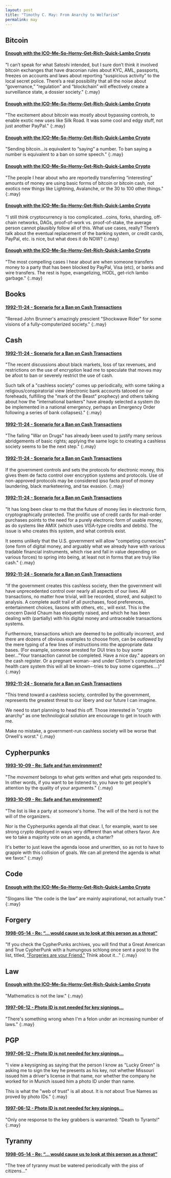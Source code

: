 ```yaml
---
layout: post
title: "Timothy C. May: From Anarchy to Welfarism"
permalink: may
---
```


## Bitcoin 

#### [Enough with the ICO-Me-So-Horny-Get-Rich-Quick-Lambo Crypto](https://www.coindesk.com/enough-with-the-ico-me-so-horny-get-rich-quick-lambo-crypto)

"I can’t speak for what Satoshi intended, but I sure don’t think it involved bitcoin exchanges that have draconian rules about KYC, AML, passports, freezes on accounts and laws about reporting “suspicious activity” to the local secret police. There’s a real possibility that all the noise about “governance,” “regulation” and “blockchain” will effectively create a surveillance state, a dossier society."
{:.may}

#### [Enough with the ICO-Me-So-Horny-Get-Rich-Quick-Lambo Crypto](https://www.coindesk.com/enough-with-the-ico-me-so-horny-get-rich-quick-lambo-crypto)

"The excitement about bitcoin was mostly about bypassing controls, to enable exotic new uses like Silk Road. It was some cool and edgy stuff, not just another PayPal." 
{:.may}

#### [Enough with the ICO-Me-So-Horny-Get-Rich-Quick-Lambo Crypto](https://www.coindesk.com/enough-with-the-ico-me-so-horny-get-rich-quick-lambo-crypto)

"Sending bitcoin...is equivalent to “saying” a number. To ban saying a number is equivalent to a ban on some speech." 
{:.may}

#### [Enough with the ICO-Me-So-Horny-Get-Rich-Quick-Lambo Crypto](https://www.coindesk.com/enough-with-the-ico-me-so-horny-get-rich-quick-lambo-crypto)

"The people I hear about who are reportedly transferring “interesting” amounts of money are using basic forms of bitcoin or bitcoin cash, not exotics new things like Lightning, Avalanche, or the 30 to 100 other things." 
{:.may}

#### [Enough with the ICO-Me-So-Horny-Get-Rich-Quick-Lambo Crypto](https://www.coindesk.com/enough-with-the-ico-me-so-horny-get-rich-quick-lambo-crypto)

"I still think cryptocurrency is too complicated…coins, forks, sharding, off-chain networks, DAGs, proof-of-work vs. proof-of-stake, the average person cannot plausibly follow all of this. What use cases, really? There’s talk about the eventual replacement of the banking system, or credit cards, PayPal, etc. is nice, but what does it do NOW?
{:.may}

#### [Enough with the ICO-Me-So-Horny-Get-Rich-Quick-Lambo Crypto](https://www.coindesk.com/enough-with-the-ico-me-so-horny-get-rich-quick-lambo-crypto)

"The most compelling cases I hear about are when someone transfers money to a party that has been blocked by PayPal, Visa (etc), or banks and wire transfers. The rest is hype, evangelizing, HODL, get-rich lambo garbage."
{:.may}

## Books

#### [1992-11-24 - Scenario for a Ban on Cash Transactions](https://mailing-list-archive.cryptoanarchy.wiki/archive/1992/11/072cd11b2499e62e64050cdeb80730782b5643b03534646e2adae32d37744dd6/)

"Reread John Brunner's amazingly prescient "Shockwave Rider" for some
visions of a fully-computerized society."
{:.may}

## Cash

#### [1992-11-24 - Scenario for a Ban on Cash Transactions](https://mailing-list-archive.cryptoanarchy.wiki/archive/1992/11/072cd11b2499e62e64050cdeb80730782b5643b03534646e2adae32d37744dd6/)

"The recent discussions about black markets, loss of tax revenues, and
restrictions on the use of encryption lead me to speculate that moves
may be afoot to ban or severely restrict the use of cash.

Such talk of a "cashless society" comes up periodically, with some
taking a religious/conspiratorial view (electronic bank accounts
tatooed on our foreheads, fulfilling the "mark of the Beast" prophecy)
and others talking about how the "international bankers" have already
selected a system (to be implemented in a national emergency, perhaps
an Emergency Order following a series of bank collapses)."
{:.may}

#### [1992-11-24 - Scenario for a Ban on Cash Transactions](https://mailing-list-archive.cryptoanarchy.wiki/archive/1992/11/072cd11b2499e62e64050cdeb80730782b5643b03534646e2adae32d37744dd6/)

"The failing "War on
Drugs" has already been used to justify many serious abridgements of
basic rights; applying the same logic to creating a cashless society
seems to be the next step."
{:.may}

#### [1992-11-24 - Scenario for a Ban on Cash Transactions](https://mailing-list-archive.cryptoanarchy.wiki/archive/1992/11/072cd11b2499e62e64050cdeb80730782b5643b03534646e2adae32d37744dd6/)

If the government controls and sets the protocols for electronic
money, this gives them de facto control over encryption systems and
protocols.  Use of non-approved protocols may be considered ipso facto
proof of money laundering, black marketeering, and tax evasion.
{:.may}

#### [1992-11-24 - Scenario for a Ban on Cash Transactions](https://mailing-list-archive.cryptoanarchy.wiki/archive/1992/11/072cd11b2499e62e64050cdeb80730782b5643b03534646e2adae32d37744dd6/)

"It has long been clear to me that the future of money lies in
electronic form, cryptographically protected. The prolific use of
credit cards for mail-order purchases points to the need for a purely
electronic form of usable money, as do systems like AMIX (which uses
VISA-type credits and debits). The issue is who creates this system,
and what controls exist.

It seems unlikely that the U.S. government will allow "competing
currencies" (one form of digital money, and arguably what we already
have with various tradable financial instruments, which rise and fall
in value depending on various forces) to spring into being, at least
not in forms that are truly like cash."
{:.may}

#### [1992-11-24 - Scenario for a Ban on Cash Transactions](https://mailing-list-archive.cryptoanarchy.wiki/archive/1992/11/072cd11b2499e62e64050cdeb80730782b5643b03534646e2adae32d37744dd6/)

"If the government creates this cashless society, then the government
will have unprecedented control over nearly all aspects of our lives.
All transactions, no matter how trivial, will be recorded, stored, and
subject to analysis. A complete audit trail of all purchases, food
preferences, entertainment choices, liasons with others, etc., will
exist. This is the concern David Chaum has eloquently raised, and
which he has been dealing with (partially) with his digital money and
untraceable transactions systems.

Furthermore, transactions which are deemed to be politically
incorrect, and there are dozens of obvious examples to choose from,
can be _outlawed_ by the mere typing of a few lines of instructions into
the appropriate data bases. (For example, someone arrested for DUI
tries to buy some beer..."Your transaction cannot be completed. Have a
nice day."  appears on the cash register. Or a pregnant woman--and
under Clinton's computerized health care system this will all be
known--tries to buy some cigarettes....)"
{:.may}

#### [1992-11-24 - Scenario for a Ban on Cash Transactions](https://mailing-list-archive.cryptoanarchy.wiki/archive/1992/11/072cd11b2499e62e64050cdeb80730782b5643b03534646e2adae32d37744dd6/)

"This trend toward a cashless society, controlled by the government,
represents the greatest threat to our libery and our future I can
imagine.

We need to start planning to head this off. Those interested in
"crypto anarchy" as one technological solution are encourage to get in
touch with me.

Make no mistake, a government-run cashless society will be worse that
Orwell's worst."
{:.may}

## Cypherpunks

#### [1993-10-09 - Re: Safe and fun environment?](https://mailing-list-archive.cryptoanarchy.wiki/archive/1993/10/a1934717cfda007cf90bac79ed0548170f562ad099881014f13b5adcf0301dda/)

"The _movement_ belongs to what gets written and what gets responded
to. In other words, if you want to be listened to, you have to get
people's attention by the quality of your arguments."
{:.may}

#### [1993-10-09 - Re: Safe and fun environment?](https://mailing-list-archive.cryptoanarchy.wiki/archive/1993/10/a1934717cfda007cf90bac79ed0548170f562ad099881014f13b5adcf0301dda/)

"The list is like a party at someone's home. The will of the herd is
not the will of the organizers.

Nor is the Cypherpunks agenda all that clear. I, for example, want to
see strong crypto deployed in ways very different than what others
favor. Are we to take a majority vote on an agenda, a charter?

It's better to just leave the agenda loose and unwritten, so as not to
have to grapple with this collision of goals. We can all pretend the
agenda is what we favor."
{:.may}

## Code

#### [Enough with the ICO-Me-So-Horny-Get-Rich-Quick-Lambo Crypto](https://www.coindesk.com/enough-with-the-ico-me-so-horny-get-rich-quick-lambo-crypto)

"Slogans like “the code is the law” are mainly aspirational, not actually true." 
{:.may}

## Forgery

#### [1998-05-14 - Re: “… would cause us to look at this person as a threat”](https://mailing-list-archive.cryptoanarchy.wiki/archive/1998/05/4b97eac0e00b434f40e681151cd8ab1338811104c62bd7e6cc03b3b54e2b23db/)

"If you check the CypherPunks archives, you will find that a Great
American and True CypherPunk with a humungous schlong once sent a
post to the list, titled, ["Forgeries are your Friend."](http://mailing-list-archive.cryptoanarchy.wiki/archive/1997/05/82fd64b49bc6c86ed5624c55d56fb3be3d7ed4a7af1d7733a45a95a2621f3573/)
Think about it..."
{:.may}


## Law

#### [Enough with the ICO-Me-So-Horny-Get-Rich-Quick-Lambo Crypto](https://www.coindesk.com/enough-with-the-ico-me-so-horny-get-rich-quick-lambo-crypto)

"Mathematics is not the law." 
{:.may}

#### [1997-06-12 - Photo ID is not needed for key signings…](https://mailing-list-archive.cryptoanarchy.wiki/archive/1997/06/52e9778ce64f15f0a1387aa326fc7d361b46d02186f35d5baf606d5a75b18a62/)

"There's something wrong when I'm a felon under an increasing number of laws."
{:.may}

## PGP

#### [1997-06-12 - Photo ID is not needed for key signings…](https://mailing-list-archive.cryptoanarchy.wiki/archive/1997/06/52e9778ce64f15f0a1387aa326fc7d361b46d02186f35d5baf606d5a75b18a62/)

"I view a keysigning as saying that the person I know as "Lucky Green" is
asking me to sign the key he presents as his key, not whether Missouri
issued him a driver's license in that name, nor whether the company he
worked for in Munich issued him a photo ID under than name.

This is what the "web of trust" is all about.  It is _not_ about True Names
as proved by photo IDs." 
{:.may}

#### [1997-06-12 - Photo ID is not needed for key signings…](https://mailing-list-archive.cryptoanarchy.wiki/archive/1997/06/52e9778ce64f15f0a1387aa326fc7d361b46d02186f35d5baf606d5a75b18a62/)

"Only one response to the key grabbers is warranted: "Death to Tyrants!"
{:.may}


## Tyranny

#### [1998-05-14 - Re: “… would cause us to look at this person as a threat”](http://mailing-list-archive.cryptoanarchy.wiki/archive/1998/05/4b97eac0e00b434f40e681151cd8ab1338811104c62bd7e6cc03b3b54e2b23db/)

"The tree of tyranny must be watered periodically with the piss of citizens..." 

